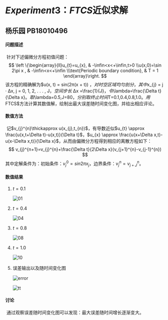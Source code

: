 # $Experiment 3：$$FTCS$近似求解

## 杨乐园  PB18010496

#### 问题描述

​		针对下述偏微分方程初值问题：
$$
\left \{\begin{array}{ll}u_{t}=u_{x}, & -\infin<x<+\infin,t>0 \\u(x,0)=\sin 2\pi x , & -\infin<x<+\infin \\\text{Periodic boundary condition}, & T = 1 \end{array}\right.
$$
该方程的精确解为$u(x, t) = sin(2π(x + t)) $，对时空区域均匀剖分，其中$x_{j} = j · ∆x, j = 0, 1, 2, . . . , J$，空间步长$ ∆x =\frac{1}{J}$，令$\lambda=\frac{\Delta t}{\Delta x}$。取$\lambda=0.5,J=80$，分别取终止时间$T=0.1,0.4,0.8,1.0$。用$FTCS$方法计算其数值解，绘制出最大误差随时间变化图，并给出相应评论。

#### 数值方法

​		记$v_{j}^{n}\thickapprox u(x_{j},t_{n})$，有导数近似$u_{t} \approx \frac{u(x,t+\Delta t)-u(x,t)}{\Delta t}$，$u_{x} \approx \frac{u(x+\Delta x,t)-u(x-\Delta x,t)}{\Delta x}$，从而由偏微分方程得到相应的离散方程如下：
$$
v_{j}^{n+1}=v_{j}^{n}+\frac{\Delta t}{2\Delta x}(v_{j+1}^{n}-v_{j-1}^{n})
$$
其中定解条件为：初始条件：$v_{j}^{0}=sin2\pi x_{j}$，边界条件：$v_{j}^{n}=v_{j+J}^{n}$。

#### 数值结果

1. $t=0.1$

   ![01](E:\study_materials\PDEns\03\01.png)

2. $t=0.4$

   ![04](E:\study_materials\PDEns\03\04.png)

3. $t=0.8$

   ![08](E:\study_materials\PDEns\03\08.png)

4. $t=1.0$

   ![10](E:\study_materials\PDEns\03\10.png)

5. 误差输出以及随时间变化图

    ![error](E:\study_materials\PDEns\03\error.png)
    
    ![tt](E:\study_materials\PDEns\03\tt.png)

#### 讨论

​		通过观察误差随时间变化图可以发现：最大误差随时间增长逐渐变大。